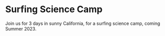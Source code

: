 # Surfing Science Camp

Join us for 3 days in sunny California, for a surfing science camp, coming Summer 2023.